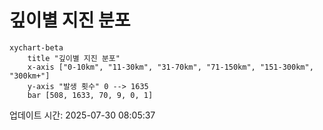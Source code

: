 # 깊이별 지진 분포

```mermaid
xychart-beta
    title "깊이별 지진 분포"
    x-axis ["0-10km", "11-30km", "31-70km", "71-150km", "151-300km", "300km+"]
    y-axis "발생 횟수" 0 --> 1635
    bar [508, 1633, 70, 9, 0, 1]
```

업데이트 시간: 2025-07-30 08:05:37
